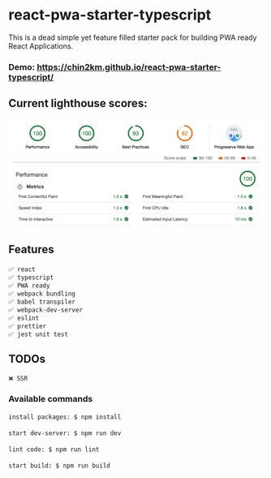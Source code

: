 # react-pwa-starter-typescript

This is a dead simple yet feature filled starter pack for building PWA ready React Applications.

### Demo: https://chin2km.github.io/react-pwa-starter-typescript/

## Current lighthouse scores:

![screenshot](public/lighthouse.png)

## Features
```
✅ react
✅ typescript
✅ PWA ready
✅ webpack bundling
✅ babel transpiler
✅ webpack-dev-server
✅ eslint
✅ prettier
✅ jest unit test
```

## TODOs
```
❌ SSR
```

### Available commands

```
install packages: $ npm install

start dev-server: $ npm run dev

lint code: $ npm run lint

start build: $ npm run build
```
